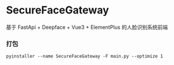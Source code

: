# SecureFaceGateway

基于 FastApi + Deepface + Vue3 + ElementPlus 的人脸识别系统前端

### 打包

```shell
pyinstaller --name SecureFaceGateway -F main.py --optimize 1
```